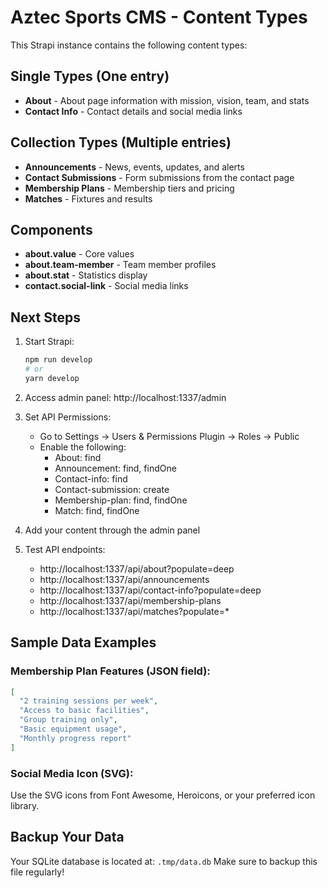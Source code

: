 # Aztec Sports CMS - Content Types

This Strapi instance contains the following content types:

## Single Types (One entry)
- **About** - About page information with mission, vision, team, and stats
- **Contact Info** - Contact details and social media links

## Collection Types (Multiple entries)
- **Announcements** - News, events, updates, and alerts
- **Contact Submissions** - Form submissions from the contact page
- **Membership Plans** - Membership tiers and pricing
- **Matches** - Fixtures and results

## Components
- **about.value** - Core values
- **about.team-member** - Team member profiles
- **about.stat** - Statistics display
- **contact.social-link** - Social media links

## Next Steps

1. Start Strapi:
   ```bash
   npm run develop
   # or
   yarn develop
   ```

2. Access admin panel: http://localhost:1337/admin

3. Set API Permissions:
   - Go to Settings → Users & Permissions Plugin → Roles → Public
   - Enable the following:
     * About: find
     * Announcement: find, findOne
     * Contact-info: find
     * Contact-submission: create
     * Membership-plan: find, findOne
     * Match: find, findOne

4. Add your content through the admin panel

5. Test API endpoints:
   - http://localhost:1337/api/about?populate=deep
   - http://localhost:1337/api/announcements
   - http://localhost:1337/api/contact-info?populate=deep
   - http://localhost:1337/api/membership-plans
   - http://localhost:1337/api/matches?populate=*

## Sample Data Examples

### Membership Plan Features (JSON field):
```json
[
  "2 training sessions per week",
  "Access to basic facilities",
  "Group training only",
  "Basic equipment usage",
  "Monthly progress report"
]
```

### Social Media Icon (SVG):
Use the SVG icons from Font Awesome, Heroicons, or your preferred icon library.

## Backup Your Data
Your SQLite database is located at: `.tmp/data.db`
Make sure to backup this file regularly!
